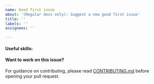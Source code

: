 ```yaml
---
name: Good first issue
about: '(Regular devs only): Suggest a new good first issue'
title: ''
labels: ''
assignees: ''

---
```


<!-- Needs the label "good first issue" assigned manually before or after opening -->

<!-- A good first issue is an uncontroversial issue, that has a relatively unique and obvious solution -->

<!-- Motivate the issue and explain the solution briefly -->

#### Useful skills:

<!-- (For example, “C++11 std::thread”, “Qt5 GUI and async GUI design” or “basic understanding of Jumpcoin staking and the Jumpcoin RPC interface”.) -->

#### Want to work on this issue?

For guidance on contributing, please read [CONTRIBUTING.md](https://github.com/Jumperbillijumper/jumpcoin/blob/master/CONTRIBUTING.md) before opening your pull request.
